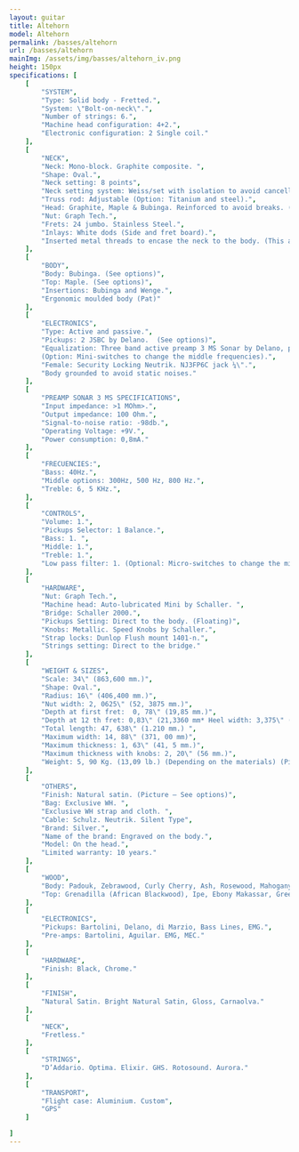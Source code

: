 ```yaml
---
layout: guitar
title: Altehorn
model: Altehorn
permalink: /basses/altehorn
url: /basses/altehorn
mainImg: /assets/img/basses/altehorn_iv.png
height: 150px
specifications: [
    [
        "SYSTEM",
        "Type: Solid body - Fretted.",
        "System: \"Bolt-on-neck\".",
        "Number of strings: 6.",
        "Machine head configuration: 4+2.",
        "Electronic configuration: 2 Single coil."
    ],
    [
        "NECK",
        "Neck: Mono-block. Graphite composite. ",
        "Shape: Oval.",
        "Neck setting: 8 points",
        "Neck setting system: Weiss/set with isolation to avoid cancellation frequencies (Pat).",
        "Truss rod: Adjustable (Option: Titanium and steel).",
        "Head: Graphite, Maple & Bubinga. Reinforced to avoid breaks. (Picture -See options)",
        "Nut: Graph Tech.",
        "Frets: 24 jumbo. Stainless Steel.",
        "Inlays: White dods (Side and fret board).",
        "Inserted metal threads to encase the neck to the body. (This allows the disassembling so many times as necessary without damaging the neck)."
    ],
    [
        "BODY",
        "Body: Bubinga. (See options)",
        "Top: Maple. (See options)",
        "Insertions: Bubinga and Wenge.",
        "Ergonomic moulded body (Pat)"
    ],
    [
        "ELECTRONICS",
        "Type: Active and passive.",
        "Pickups: 2 JSBC by Delano.  (See options)",
        "Equalization: Three band active preamp 3 MS Sonar by Delano, plus custom low-pass filter. 
        (Option: Mini-switches to change the middle frequencies).", 
        "Female: Security Locking Neutrik. NJ3FP6C jack ¼\".",
        "Body grounded to avoid static noises."
    ],
    [
        "PREAMP SONAR 3 MS SPECIFICATIONS",
        "Input impedance: >1 MOhm>.",
        "Output impedance: 100 Ohm.",
        "Signal-to-noise ratio: -98db.",
        "Operating Voltage: +9V.",
        "Power consumption: 0,8mA."
    ],
    [
        "FRECUENCIES:",
        "Bass: 40Hz.",
        "Middle options: 300Hz, 500 Hz, 800 Hz.",
        "Treble: 6, 5 KHz.",
    ],
    [
        "CONTROLS",
        "Volume: 1.",
        "Pickups Selector: 1 Balance.",
        "Bass: 1. ",
        "Middle: 1.",
        "Treble: 1.",
        "Low pass filter: 1. (Optional: Micro-switches to change the middle frequencies).",
    ],
    [
        "HARDWARE",
        "Nut: Graph Tech.",
        "Machine head: Auto-lubricated Mini by Schaller. ",
        "Bridge: Schaller 2000.",
        "Pickups Setting: Direct to the body. (Floating)",
        "Knobs: Metallic. Speed Knobs by Schaller.",
        "Strap locks: Dunlop Flush mount 1401-n.",
        "Strings setting: Direct to the bridge."
    ],
    [
        "WEIGHT & SIZES",
        "Scale: 34\" (863,600 mm.)",
        "Shape: Oval.",
        "Radius: 16\" (406,400 mm.)",
        "Nut width: 2, 0625\" (52, 3875 mm.)",
        "Depth at first fret:  0, 78\" (19,85 mm.)",
        "Depth at 12 th fret: 0,83\" (21,3360 mm* Heel width: 3,375\" (85, 7250 mm.)",
        "Total length: 47, 638\" (1.210 mm.) ",
        "Maximum width: 14, 88\" (371, 00 mm)",
        "Maximum thickness: 1, 63\" (41, 5 mm.)",
        "Maximum thickness with knobs: 2, 20\" (56 mm.)",
        "Weight: 5, 90 Kg. (13,09 lb.) (Depending on the materials) (Picture).",
    ],
    [
        "OTHERS",
        "Finish: Natural satin. (Picture – See options)",
        "Bag: Exclusive WH. ",
        "Exclusive WH strap and cloth. ",
        "Cable: Schulz. Neutrik. Silent Type",
        "Brand: Silver.",
        "Name of the brand: Engraved on the body.",
        "Model: On the head.",
        "Limited warranty: 10 years."
    ],
    [
        "WOOD",
        "Body: Padouk, Zebrawood, Curly Cherry, Ash, Rosewood, Mahogany, Ovangkol, Spanish Oak, American Oak, Curly maple, Hakberry, Sucupira, Samanguila, Dabema, Wenge, Hard Maple, Bubinga, Erable, Dabema, Flamed Maple, Sapelly.",
        "Top: Grenadilla (African Blackwood), Ipe, Ebony Makassar, Green Guayacán, Black Guayacán, Rosewood, Wenge , Tiger Wood, Erable,  Bubinga, Hard Maple, Cocobolo, Bosse, American Oak, Pau Ferro. Purple Wood. Curly Maple. Flamed Maple."
    ],
    [
        "ELECTRONICS",
        "Pickups: Bartolini, Delano, di Marzio, Bass Lines, EMG.",
        "Pre-amps: Bartolini, Aguilar. EMG, MEC."
    ],
    [
        "HARDWARE",
        "Finish: Black, Chrome."
    ],
    [
        "FINISH",
        "Natural Satin. Bright Natural Satin, Gloss, Carnaolva."
    ],
    [
        "NECK",
        "Fretless."
    ],
    [
        "STRINGS",
        "D’Addario. Optima. Elixir. GHS. Rotosound. Aurora."
    ],
    [
        "TRANSPORT",
        "Flight case: Aluminium. Custom",
        "GPS"
    ]

]
---
```

